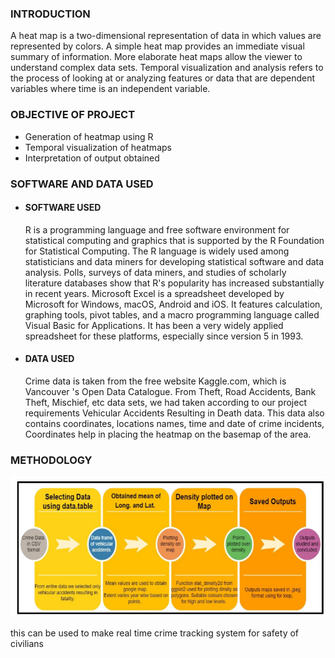 ### INTRODUCTION

A heat map is a two-dimensional representation of data in which values are represented by colors. A simple heat map provides an immediate visual summary of information. More elaborate heat maps allow the viewer to understand complex data sets.
Temporal visualization and analysis refers to the process of looking at or analyzing features or data that are dependent variables where time is an independent variable.

### OBJECTIVE OF PROJECT

- Generation of heatmap using R
- Temporal visualization of heatmaps
- Interpretation of output obtained

### SOFTWARE AND DATA USED

- #### SOFTWARE USED

  R is a programming language and free software environment for statistical computing and graphics that is supported by the R Foundation for Statistical Computing. The R language is widely used among statisticians and data miners for developing statistical software and data analysis. Polls, surveys of data miners, and studies of scholarly literature databases show that R's popularity has increased substantially in recent years.
  Microsoft Excel is a spreadsheet developed by Microsoft for Windows, macOS, Android and iOS. It features calculation, graphing tools, pivot tables, and a macro programming language called Visual Basic for Applications. It has been a very widely applied spreadsheet for these platforms, especially since version 5 in 1993.

- #### DATA USED
  Crime data is taken from the free website Kaggle.com, which is Vancouver 's Open Data Catalogue. From Theft, Road Accidents, Bank Theft, Mischief, etc data sets, we had taken according to our project requirements Vehicular Accidents Resulting in Death data. This data also contains coordinates, locations names, time and date of crime incidents, Coordinates help in placing the heatmap on the basemap of the area.

### METHODOLOGY

![Methodology](https://github.com/sumana18/Temporal_Heatmap/blob/master/Methodology.PNG)

this can be used to make real time crime tracking system for safety of civilians
